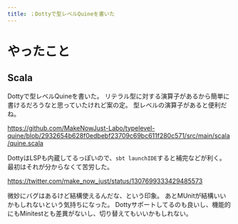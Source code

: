 ```yaml
---
title: ；Dottyで型レベルQuineを書いた
---
```


# やったこと

## Scala

Dottyで型レベルQuineを書いた。
リテラル型に対する演算子があるから簡単に書けるだろうなと思っていたけれど案の定。
型レベルの演算子があると便利だね。

<https://github.com/MakeNowJust-Labo/typelevel-quine/blob/2932654b628f0edbebf23709c69bc611f280c571/src/main/scala/quine.scala>

DottyはLSPも内蔵してるっぽいので、`sbt launchIDE`すると補完などが利く。
最初はそれが分からなくて苦労した。

<https://twitter.com/make_now_just/status/1307699333429485573>

微妙にバグはあるけど結構使えるんだな、という印象。
あとMUnitが結構いいかもしれないという気持ちになった。
Dottyサポートしてるのも良いし、機能的にもMinitestとも差異がないし、切り替えてもいいかもしれない。
